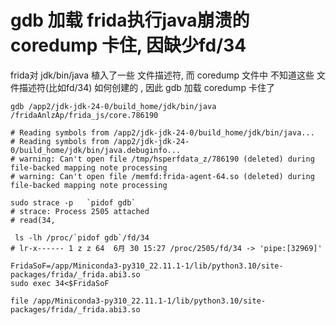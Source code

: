 # gdb 加载 frida执行java崩溃的coredump 卡住, 因缺少fd/34

frida对 jdk/bin/java 植入了一些 文件描述符, 而 coredump 文件中 不知道这些 文件描述符(比如fd/34) 如何创建的 , 因此 gdb 加载 coredump 卡住了 

```shell
gdb /app2/jdk-jdk-24-0/build_home/jdk/bin/java /fridaAnlzAp/frida_js/core.786190

# Reading symbols from /app2/jdk-jdk-24-0/build_home/jdk/bin/java...
# Reading symbols from /app2/jdk-jdk-24-0/build_home/jdk/bin/java.debuginfo...
# warning: Can't open file /tmp/hsperfdata_z/786190 (deleted) during file-backed mapping note processing
# warning: Can't open file /memfd:frida-agent-64.so (deleted) during file-backed mapping note processing
```

```shell
sudo strace -p   `pidof gdb`
# strace: Process 2505 attached
# read(34, 

```

```shell
 ls -lh /proc/`pidof gdb`/fd/34
# lr-x------ 1 z z 64  6月 30 15:27 /proc/2505/fd/34 -> 'pipe:[32969]'

FridaSoF=/app/Miniconda3-py310_22.11.1-1/lib/python3.10/site-packages/frida/_frida.abi3.so
sudo exec 34<$FridaSoF

```


```shell
file /app/Miniconda3-py310_22.11.1-1/lib/python3.10/site-packages/frida/_frida.abi3.so

```